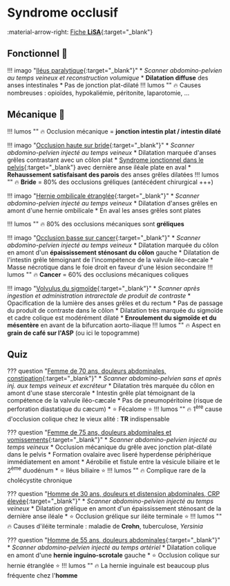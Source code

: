 # Syndrome occlusif

:material-arrow-right: [Fiche **LiSA**](https://livret.uness.fr/lisa/2024/Syndrome_occlusif_de_l%E2%80%99enfant_et_de_l%E2%80%99adulte){:target="_blank"}  


## Fonctionnel :snake:

!!! imago "[Iléus paralytique](https://radiopaedia.org/cases/33988/studies/35206){:target="_blank"}"
    * _Scanner abdomino-pelvien au temps veineux et reconstruction volumique_
    * **Dilatation diffuse** des anses intestinales 
    * Pas de jonction plat-dilaté
    !!! lumos ""
        :fire: Causes nombreuses : opioïdes, hypokaliémie, péritonite, laparotomie, ...


## Mécanique :balloon:

!!! lumos ""
    :fire: Occlusion mécanique = **jonction intestin plat / intestin dilaté**

!!! imago "[Occlusion haute sur bride](https://radiopaedia.org/cases/48397/studies/53305){:target="_blank"}"
    * _Scanner abdomino-pelvien injecté au temps veineux_
    * Dilatation marquée d'anses grêles contrastant avec un côlon plat
    * [Syndrome jonctionnel dans le pelvis](https://radiopaedia.org/cases/48397/studies/53391?lang=gb){:target="_blank"} avec dernière anse iléale plate en aval
    * **Rehaussement satisfaisant des parois** des anses grêles dilatées
    !!! lumos ""
        :fire: **Bride** = 80% des occlusions gréliques (antécédent chirurgical +++)

!!! imago "[Hernie ombilicale étranglée](https://radiopaedia.org/cases/90649/studies/108059){:target="_blank"}"
    * _Scanner abdomino-pelvien injecté au temps veineux_
    * Dilatation d'anses grêles en amont d'une hernie ombilicale
    * En aval les anses grêles sont plates

!!! lumos ""
    :fire: 80% des occlusions mécaniques sont **gréliques**

!!! imago "[Occlusion basse sur cancer](https://radiopaedia.org/cases/88301/studies/104929){:target="_blank"}"
    * _Scanner abdomino-pelvien injecté au temps veineux_
    * Dilatation marquée du côlon en amont d'un **épaississement sténosant du côlon** gauche
    * Dilatation de l'intestin grêle témoignant de l'incompétence de la valvule iléo-cæcale
    * Masse nécrotique dans le foie droit en faveur d'une lésion secondaire
    !!! lumos ""
        :fire: **Cancer** = 60% des occlusions mécaniques coliques

!!! imago "[Volvulus du sigmoïde](https://radiopaedia.org/cases/181461/studies/144953){:target="_blank"}"
    * _Scanner après ingestion et administration intrarectale de produit de contraste_
    * Opacification de la lumière des anses grêles et du rectum
    * Pas de passage du produit de contraste dans le côlon
    * Dilatation très marquée du sigmoïde et cadre colique est modérément dilaté
    * **Enroulement du sigmoïde et du mésentère** en avant de la bifurcation aorto-iliaque
    !!! lumos ""
        :fire: Aspect en **grain de café sur l'ASP** (ou ici le topogramme)


## Quiz

??? question "[Femme de 70 ans, douleurs abdominales, constipation](https://radiopaedia.org/cases/167017/studies/135758){:target="_blank"}"
    * _Scanner abdomino-pelvien sans et après inj. aux temps veineux et excréteur_
    * Dilatation très marquée du côlon en amont d'une stase stercorale
    * Intestin grêle plat témoignant de la compétence de la valvule iléo-cæcale
    * Pas de pneumopéritoine (risque de perforation diastatique du cæcum)
    * :star: Fécalome :star:
    !!! lumos ""
        :fire: 1<sup>ère</sup> cause d'occlusion colique chez le vieux alité : **TR** indispensable

??? question "[Femme de 75 ans, douleurs abdominales et vomissements](https://radiopaedia.org/cases/c9013cea9e488dcfa503c4d82632bb9b/studies/148307?lang=gb){:target="_blank"}"
    * _Scanner abdomino-pelvien injecté au temps veineux_
    * Occlusion mécanique du grêle avec jonction plat-dilaté dans le pelvis
    * Formation ovalaire avec liseré hyperdense périphérique immédiatement en amont
    * Aérobilie et fistule entre la vésicule biliaire et le 2<sup>ème</sup> duodénum
    * :star: Iléus biliaire :star:
    !!! lumos ""
        :fire: Complique rare de la cholécystite chronique

??? question "[Homme de 30 ans, douleurs et distension abdominales, CRP élevée](https://radiopaedia.org/cases/79128/studies/92090){:target="_blank"}"
    * _Scanner abdomino-pelvien injecté au temps veineux_
    * Dilatation grélique en amont d'un épaississement sténosant de la dernière anse iléale
    * :star: Occlusion grélique sur iléite terminale :star:
    !!! lumos ""
        :fire: Causes d'iléite terminale : maladie de **Crohn**, tuberculose, *Yersinia*

??? question "[Homme de 55 ans, douleurs abdominales](https://radiopaedia.org/cases/98026/studies/118470){:target="_blank"}"
    * _Scanner abdomino-pelvien injecté au temps artériel_
    * Dilatation colique en amont d'une **hernie inguino-scrotale** gauche
    * :star: Occlusion colique sur hernie étranglée :star:
    !!! lumos ""
        :fire: La hernie inguinale est beaucoup plus fréquente chez l'**homme**
